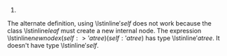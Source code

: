 1.
  The alternate definition, using \lstinline$'self$ does not work because
  the class \lstinline$leaf$ must create a new internal node.  The expression
  \lstinline$new node x (self :> 'a tree) (self : 'a tree)$ has type
  \lstinline$'a tree$.  It doesn't have type \lstinline$'self$.

